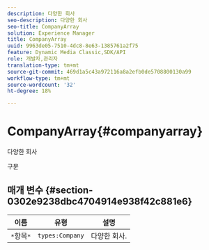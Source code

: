 ```yaml
---
description: 다양한 회사
seo-description: 다양한 회사
seo-title: CompanyArray
solution: Experience Manager
title: CompanyArray
uuid: 9963de05-7510-4dc8-8e63-1385761a2f75
feature: Dynamic Media Classic,SDK/API
role: 개발자,관리자
translation-type: tm+mt
source-git-commit: 469d1a5c43a972116a8a2efb0de5708800130a99
workflow-type: tm+mt
source-wordcount: '32'
ht-degree: 18%

---
```



# CompanyArray{#companyarray}

다양한 회사

구문

## 매개 변수 {#section-0302e9238dbc4704914e938f42c881e6}

| 이름 | 유형 | 설명 |
|---|---|---|
| `*`항목`*` | `types:Company` | 다양한 회사. |


